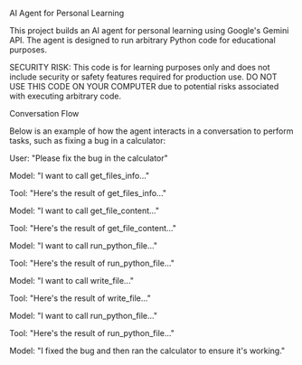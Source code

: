 AI Agent for Personal Learning

This project builds an AI agent for personal learning using Google's Gemini API. The agent is designed to run arbitrary Python code for educational purposes.

SECURITY RISK: This code is for learning purposes only and does not include security or safety features required for production use. DO NOT USE THIS CODE ON YOUR COMPUTER due to potential risks associated with executing arbitrary code.

Conversation Flow

Below is an example of how the agent interacts in a conversation to perform tasks, such as fixing a bug in a calculator:

User: "Please fix the bug in the calculator"

Model: "I want to call get_files_info..."

Tool: "Here's the result of get_files_info..."

Model: "I want to call get_file_content..."

Tool: "Here's the result of get_file_content..."

Model: "I want to call run_python_file..."

Tool: "Here's the result of run_python_file..."

Model: "I want to call write_file..."

Tool: "Here's the result of write_file..."

Model: "I want to call run_python_file..."

Tool: "Here's the result of run_python_file..."

Model: "I fixed the bug and then ran the calculator to ensure it's working."
